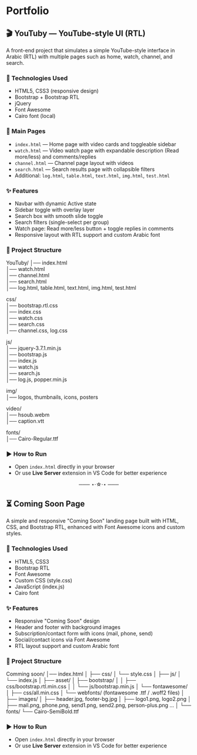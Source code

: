 # Portfolio
## 🎬 YouTuby — YouTube-style UI (RTL)

A front-end project that simulates a simple YouTube-style interface in Arabic (RTL) with multiple pages such as home, watch, channel, and search.

### 🧩 Technologies Used
- HTML5, CSS3 (responsive design)
- Bootstrap + Bootstrap RTL
- jQuery
- Font Awesome
- Cairo font (local)

### 📄 Main Pages
- `index.html` — Home page with video cards and toggleable sidebar  
- `watch.html` — Video watch page with expandable description (Read more/less) and comments/replies  
- `channel.html` — Channel page layout with videos  
- `search.html` — Search results page with collapsible filters  
- Additional: `log.html`, `table.html`, `text.html`, `img.html`, `test.html`

### ✨ Features
- Navbar with dynamic Active state  
- Sidebar toggle with overlay layer  
- Search box with smooth slide toggle  
- Search filters (single-select per group)  
- Watch page: Read more/less button + toggle replies in comments  
- Responsive layout with RTL support and custom Arabic font  

### 📂 Project Structure
YouTuby/
│── index.html  
│── watch.html  
│── channel.html  
│── search.html  
│── log.html, table.html, text.html, img.html, test.html  

css/  
│── bootstrap.rtl.css  
│── index.css  
│── watch.css  
│── search.css  
│── channel.css, log.css  

js/  
│── jquery-3.7.1.min.js  
│── bootstrap.js  
│── index.js  
│── watch.js  
│── search.js  
│── log.js, popper.min.js  

img/  
│── logos, thumbnails, icons, posters  

video/  
│── hsoub.webm  
│── caption.vtt  

fonts/  
│── Cairo-Regular.ttf  

### ▶️ How to Run
- Open `index.html` directly in your browser  
- Or use **Live Server** extension in VS Code for better experience  

<p align="center">─── ⋆⋅☆⋅⋆ ───</p>

## ⏳ Coming Soon Page

A simple and responsive "Coming Soon" landing page built with HTML, CSS, and Bootstrap RTL, enhanced with Font Awesome icons and custom styles.

### 🧩 Technologies Used
- HTML5, CSS3  
- Bootstrap RTL  
- Font Awesome  
- Custom CSS (style.css)  
- JavaScript (index.js)  
- Cairo font  

### ✨ Features
- Responsive "Coming Soon" design  
- Header and footer with background images  
- Subscription/contact form with icons (mail, phone, send)  
- Social/contact icons via Font Awesome  
- RTL layout support and custom Arabic font  

### 📂 Project Structure
Comming soon/
│── index.html
│
├── css/
│   └── style.css
│
├── js/
│   └── index.js
│
├── asset/
│   ├── bootstrap/
│   │   ├── css/bootstrap.rtl.min.css
│   │   └── js/bootstrap.min.js
│   └── fontawesome/
│       ├── css/all.min.css
│       └── webfonts/ (fontawesome .ttf / .woff2 files)
│
├── images/
│   ├── header.jpg, footer-bg.jpg
│   ├── logo1.png, logo2.png
│   ├── mail.png, phone.png, send1.png, send2.png, person-plus.png …
│
└── fonts/
└── Cairo-SemiBold.ttf
### ▶️ How to Run
- Open `index.html` directly in your browser  
- Or use **Live Server** extension in VS Code for better experience  

